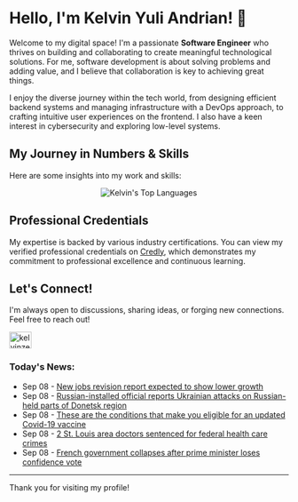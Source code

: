 # Hello, I'm Kelvin Yuli Andrian! 👋

Welcome to my digital space! I'm a passionate **Software Engineer** who thrives on building and collaborating to create meaningful technological solutions. For me, software development is about solving problems and adding value, and I believe that collaboration is key to achieving great things.

I enjoy the diverse journey within the tech world, from designing efficient backend systems and managing infrastructure with a DevOps approach, to crafting intuitive user experiences on the frontend. I also have a keen interest in cybersecurity and exploring low-level systems.

## My Journey in Numbers & Skills

Here are some insights into my work and skills:

<p align="center">
  <img src="https://github-readme-stats.vercel.app/api/top-langs/?username=kelvinzer0&layout=compact&theme=radical" alt="Kelvin's Top Languages" />
</p>

## Professional Credentials

My expertise is backed by various industry certifications. You can view my verified professional credentials on [Credly](https://www.credly.com/users/kelvin-yuli-andrian/badges), which demonstrates my commitment to professional excellence and continuous learning.

## Let's Connect!

I'm always open to discussions, sharing ideas, or forging new connections. Feel free to reach out!

<p align="left">
    <a href="https://linkedin.com/in/kelvinzero" target="blank"><img align="center" src="https://cdn.jsdelivr.net/npm/simple-icons@3.0.1/icons/linkedin.svg" alt="kelvinzero" height="30" width="40" /></a>
</p>

### Today's News:

<!-- feed start -->
- Sep 08 - [New jobs revision report expected to show lower growth](https://finance.yahoo.com/video/jobs-revision-report-expected-show-213140306.html)
- Sep 08 - [Russian-installed official reports Ukrainian attacks on Russian-held parts of Donetsk region](https://www.yahoo.com/news/articles/russian-installed-official-reports-ukrainian-211341259.html)
- Sep 08 - [These are the conditions that make you eligible for an updated Covid-19 vaccine](https://www.yahoo.com/news/articles/conditions-eligible-updated-covid-19-120006123.html)
- Sep 08 - [2 St. Louis area doctors sentenced for federal health care crimes](https://www.yahoo.com/news/articles/two-st-louis-area-doctors-192858953.html)
- Sep 08 - [French government collapses after prime minister loses confidence vote](https://www.yahoo.com/news/articles/french-government-collapses-prime-minister-182222262.html)
<!-- feed end -->

---

Thank you for visiting my profile!

